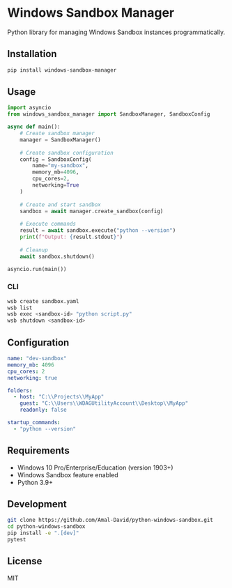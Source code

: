 # Windows Sandbox Manager

Python library for managing Windows Sandbox instances programmatically.

## Installation

```bash
pip install windows-sandbox-manager
```

## Usage

```python
import asyncio
from windows_sandbox_manager import SandboxManager, SandboxConfig

async def main():
    # Create sandbox manager
    manager = SandboxManager()
    
    # Create sandbox configuration
    config = SandboxConfig(
        name="my-sandbox",
        memory_mb=4096,
        cpu_cores=2,
        networking=True
    )
    
    # Create and start sandbox
    sandbox = await manager.create_sandbox(config)
    
    # Execute commands
    result = await sandbox.execute("python --version")
    print(f"Output: {result.stdout}")
    
    # Cleanup
    await sandbox.shutdown()

asyncio.run(main())
```

### CLI

```bash
wsb create sandbox.yaml
wsb list
wsb exec <sandbox-id> "python script.py"
wsb shutdown <sandbox-id>
```

## Configuration

```yaml
name: "dev-sandbox"
memory_mb: 4096
cpu_cores: 2
networking: true

folders:
  - host: "C:\\Projects\\MyApp"
    guest: "C:\\Users\\WDAGUtilityAccount\\Desktop\\MyApp"
    readonly: false

startup_commands:
  - "python --version"
```

## Requirements

- Windows 10 Pro/Enterprise/Education (version 1903+)
- Windows Sandbox feature enabled
- Python 3.9+

## Development

```bash
git clone https://github.com/Amal-David/python-windows-sandbox.git
cd python-windows-sandbox
pip install -e ".[dev]"
pytest
```

## License

MIT
